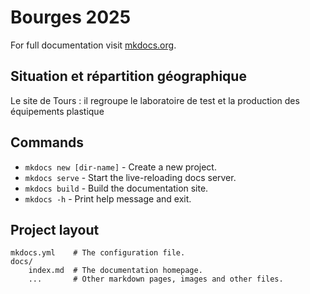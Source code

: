 # Bourges 2025

For full documentation visit [mkdocs.org](https://www.mkdocs.org).
## Situation et répartition géographique
Le site de Tours : il regroupe le laboratoire de test et la production des équipements plastique
## Commands

* `mkdocs new [dir-name]` - Create a new project.
* `mkdocs serve` - Start the live-reloading docs server.
* `mkdocs build` - Build the documentation site.
* `mkdocs -h` - Print help message and exit.

## Project layout

    mkdocs.yml    # The configuration file.
    docs/
        index.md  # The documentation homepage.
        ...       # Other markdown pages, images and other files.
